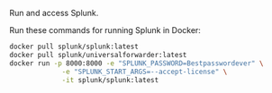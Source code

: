 Run and access Splunk.

Run these commands for running Splunk in Docker:

```bash
docker pull splunk/splunk:latest
docker pull splunk/universalforwarder:latest
docker run -p 8000:8000 -e "SPLUNK_PASSWORD=Bestpasswordever" \
             -e "SPLUNK_START_ARGS=--accept-license" \
             -it splunk/splunk:latest
```

